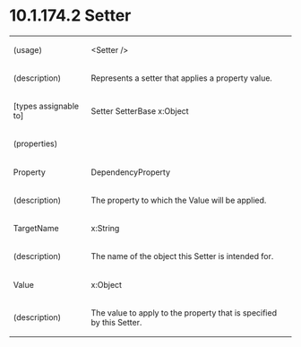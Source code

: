 <html dir="LTR" xmlns:mshelp="http://msdn.microsoft.com/mshelp" xmlns:ddue="http://ddue.schemas.microsoft.com/authoring/2003/5" xmlns:xlink="http://www.w3.org/1999/xlink" xmlns:tool="http://www.microsoft.com/tooltip"><body><input type="hidden" id="userDataCache" class="userDataStyle"><input type="hidden" id="hiddenScrollOffset"><img id="dropDownImage" style="display:none; height:0; width:0;" src="../local/drpdown.gif"><img id="dropDownHoverImage" style="display:none; height:0; width:0;" src="../local/drpdown_orange.gif"><img id="collapseImage" style="display:none; height:0; width:0;" src="../local/collapse.gif"><img id="expandImage" style="display:none; height:0; width:0;" src="../local/exp.gif"><img id="collapseAllImage" style="display:none; height:0; width:0;" src="../local/collall.gif"><img id="expandAllImage" style="display:none; height:0; width:0;" src="../local/expall.gif"><img id="copyImage" style="display:none; height:0; width:0;" src="../local/copycode.gif"><img id="copyHoverImage" style="display:none; height:0; width:0;" src="../local/copycodeHighlight.gif"><div id="header"><h1 class="heading">10.1.174.2 Setter</h1></div><div id="mainSection"><div id="mainBody"><div id="allHistory" class="saveHistory" onsave="saveAll()" onload="loadAll()"></div>
			<div id="sectionSection0" class="section" name="collapseableSection"><content xmlns="http://ddue.schemas.microsoft.com/authoring/2003/5" xmlns:wsd="http://wsdev.schemas.microsoft.com/authoring/2008/2" xmlns:msxsl="urn:schemas-microsoft-com:xslt" xmlns:script="urn:script" xmlns:build="urn:build">
				</content></div><div id="sectionSection1" class="section" name="collapseableSection"><content xmlns="http://ddue.schemas.microsoft.com/authoring/2003/5" xmlns:wsd="http://wsdev.schemas.microsoft.com/authoring/2008/2" xmlns:msxsl="urn:schemas-microsoft-com:xslt" xmlns:script="urn:script" xmlns:build="urn:build">
					<p xmlns=""><b></b></p><table class="ProtocolAuthoredTable" xmlns=""><tr>
								<td>
									<p>(usage)</p>
								</td>
								<td>
									<p>&lt;Setter /&gt;</p>
								</td>
							</tr><tr>
							<td>
								<p>(description)</p>
							</td>
							<td>
								<p>Represents a setter that applies a property value.</p>
							</td>
						</tr><tr>
							<td>
								<p>[types assignable to]</p>
							</td>
							<td>
								<p>Setter SetterBase x:Object</p>
							</td>
						</tr><tr>
							<td>
								<p>(properties)</p>
							</td>
							<td>
							</td>
						</tr><tr>
							<td>
								<p>Property</p>
							</td>
							<td>
								<p>DependencyProperty</p>
							</td>
						</tr><tr>
							<td>
								<p>(description)</p>
							</td>
							<td>
								<p>The property to which the Value will be applied.</p>
							</td>
						</tr><tr>
							<td>
								<p>TargetName</p>
							</td>
							<td>
								<p>x:String</p>
							</td>
						</tr><tr>
							<td>
								<p>(description)</p>
							</td>
							<td>
								<p>The name of the object this Setter is intended for.</p>
							</td>
						</tr><tr>
							<td>
								<p>Value</p>
							</td>
							<td>
								<p>x:Object</p>
							</td>
						</tr><tr>
							<td>
								<p>(description)</p>
							</td>
							<td>
								<p>The value to apply to the property that is specified by this Setter.</p>
							</td>
						</tr></table>
				</content></div><!--[if gte IE 5]>
			<tool:tip element="languageFilterToolTip" avoidmouse="false"/>
		<![endif]--></div><a name="feedback"></a><span></span></div></body></html>